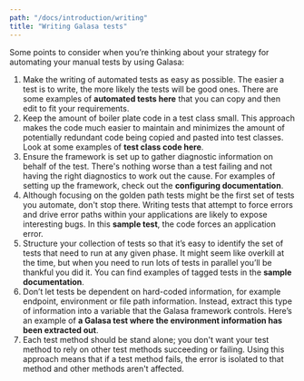 ```yaml
---
path: "/docs/introduction/writing"
title: "Writing Galasa tests"
---
```


Some points to consider when you’re thinking about your strategy for automating your manual tests by using Galasa:

1.	Make the writing of automated tests as easy as possible. The easier a test is to write, the more likely the tests will be good ones. There are some examples of **automated tests here** that you can copy and then edit to fit your requirements.
1.	Keep the amount of boiler plate code in a test class small. This approach makes the code much easier to maintain and minimizes the amount of potentially redundant code being copied and pasted into test classes. Look at some examples of **test class code here**. 
1.	Ensure the framework is set up to gather diagnostic information on behalf of the test.  There's nothing worse than a test failing and not having the right diagnostics to work out the cause. For examples of setting up the framework, check out the **configuring documentation**.
1.	Although focusing on the golden path tests might be the first set of tests you automate, don't stop there.  Writing tests that attempt to force errors and drive error paths within your applications are likely to expose interesting bugs. In this **sample test**, the code forces an application error. 
1.	Structure your collection of tests so that it’s easy to identify the set of tests that need to run at any given phase. It might seem like overkill at the time, but when you need to run lots of tests in parallel you’ll be thankful you did it. You can find examples of tagged tests in the **sample documentation**.
1.	Don’t let tests be dependent on hard-coded information, for example endpoint, environment or file path information. Instead, extract this type of information into a variable that the Galasa framework controls. Here’s an example of **a Galasa test where the environment information has been extracted out**.
1.  Each test method should be stand alone; you don't want your test method to rely on other test methods succeeding or failing. Using this approach means that if a test method fails, the error is isolated to that method and other methods aren't affected.



